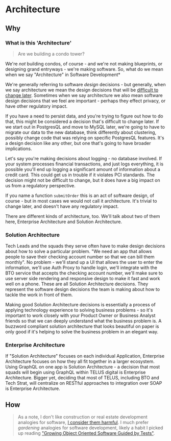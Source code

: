 # Architecture

## Why

### What is this 'Architecture'

> Are we building a condo tower?

 We're _not_ building condos, of course - and we're not making blueprints, or designing grand entryways - we're making software. So, what do we mean when we say "Architecture" in Software Development* 

We're generally referring to software _design_ decisions - but generally, when we say architecture we mean the design decisions that will be [difficult to change later](https://martinfowler.com/ieeeSoftware/whoNeedsArchitect.pdf). Sometimes when we say architecture we also mean software design decisions that we feel are important - perhaps they effect privacy, or have other regulatory impact. 

If you have a need to persist data, and you're trying to figure out how to do that, this might be considered a decision that's difficult to change later. If we start out in PostgresQL and move to MySQL later, we're going to have to migrate our data to the new database, think differently about clustering, possibly change code that was relying on specific PostgresQL features. It's a design decision like any other, but one that's going to have broader implications. 

Let's say you're making decisions about logging - no database involved. If your system processes financial transactions, and just logs everything, it is possible you'll end up logging a significant amount of information about a credit card. This could get us in trouble if it violates PCI standards. The decision might not be difficult to change, but it does have a big impact on us from a regulatory perspective.

If you name a function `submitOrder` this is an act of software design, of course - but in most cases we would not call it architecture. It's trivial to change later, and doesn't have any regulatory impact.

There are different kinds of architecture, too. We'll talk about two of them here, Enterprise Architecture and Solution Architecture.

### Solution Architecture

Tech Leads and the squads they serve often have to make design decisions about how to solve a particular problem. "We need an app that allows people to save their checking account number so that we can bill them monthly".  No problem - we'll stand up a UI that allows the user to enter the information, we'll use Auth Proxy to handle login, we'll integrate with the BTO service that accepts the checking account number, we'll make sure to use server side rendering and responsive design to make it fast and work well on a phone. These are all Solution Architecture decisions. They represent the software design decisions the team is making about how to tackle the work in front of them. 

Making good Solution Architecture decisions is essentially a process of applying technology experience to solving business problems - so it's important to work closely with your Product Owner or Business Analyst friends so that we can deeply understand what the business problem is. A buzzword compliant solution architecture that looks beautiful on paper is only good if it's helping to solve the business problem in an elegant way.

### Enterprise Architecture

If "Solution Architecture" focuses on each individual Application,  Enterprise Architecture focuses on how they all fit together in a larger ecosystem. Using GraphQL on one app is Solution Architecture - a decision that most squads will begin using GraphQL within TELUS digital is Enterprise Architecture. Bigger yet, deciding that most of TELUS, including BTO and Tech Strat, will centralize on RESTful approaches to integration over SOAP is Enterprise Architecture. 

## How

> As a note, I don't like construction or real estate development analogies for software, [I consider them harmful](http://www.developerdotstar.com/mag/articles/reeves_design.html). I much prefer _gardening_ analogies for software development, likely a habit I picked up reading ["Growing Object Oriented Software Guided by Tests"](http://www.growing-object-oriented-software.com/). 
